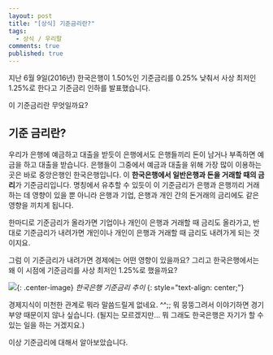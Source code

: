 ```yaml
---
layout: post
title: "[상식] 기준금리란?"
tags: 
  - 상식 / 우리말
comments: true
published: true
---
```


지난 6월 9일(2016년) 한국은행이 1.50%인 기준금리를 0.25% 낮춰서 사상 최저인 1.25%로 한다고 기준금리 인하를 발표했습니다.

이 기준금리란 무엇일까요?

## 기준 금리란?

우리가 은행에 예금하고 대출을 받듯이 은행에서도 은행들끼리 돈이 남거나 부족하면 예금을 하고 대출을 받습니다. 은행들이 그중에서 예금과 대출을 위해 가장 많이 이용하는 곳은 바로 중앙은행인 한국은행입니다.
이 **한국은행에서 일반은행과 돈을 거래할 때의 금리**가 기준금리입니다. 명칭에서 유추할 수 있듯이 이 기준금리가 은행과 은행끼리 거래하는 데 영향이 있을 뿐 아니라 은행과 기업, 은행과 개인 간의 돈거래의 금리에도 같은 영향을 끼치게 됩니다.

한마디로 기준금리가 올라가면 기업이나 개인이 은행과 거래할 때 금리도 올라가고, 반대로 기준금리가 내려가면 개인이나 개인이 은행과 거래할 때 금리도 내려가게 되는 것이지요.

그럼 이 기준금리가 내려가면 경제에는 어떤 영향이 있을까요? 그리고 한국은행에서는 왜 이 시점에 기준금리를 사상 최저인 1.25%로 했을까요?

![](https://lh3.googleusercontent.com/-V6A-1m2gaI4X3-EbJpcvsfrPJZplfg66d7eZQFWIm4v6HLraqlouadbeS1gDCaWGNR77BtF2Zrj3i_0xMg=w1000-no-tmp.jpg){: .center-image}
*한국은행 기준금리 추이*
{: style="text-align: center;"}


경제지식이 미천한 관계로 뭐라 말씀드릴게 없네요. ^^;;
뭐 뭉뚱그려서 이야기하면 경기부양 때문이지 않나 싶습니다. (될지는 모르겠지만… 뭐 그래도 한국은행은 자기가 할 수 있는 일을 하는 거겠지요.)

이상 기준금리에 대해서 알아보았습니다.